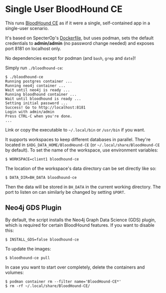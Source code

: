  Single User BloodHound CE
==========================

This runs [BloodHound CE](https://github.com/SpecterOps/BloodHound) as if it
were a single, self-contained app in a single-user scenario.

It's based on SpecterOp's
[Dockerfile](https://github.com/SpecterOps/BloodHound/blob/294dab1f72fb3fcbaf7d010fd7ee9301f6ba78fe/dockerfiles/bloodhound.Dockerfile),
but uses podman, sets the default credentials to **admin/admin** (no password
change needed) and exposes port 8181 on localhost only.

No dependencies except for podman (and `bash`, `grep` and `date`)!

Simply run `./bloodhound-ce`:


```console
$ ./bloodhound-ce
Running postgres container ...
Running neo4j container ...
Wait until neo4j is ready ...
Running bloodhound container ...
Wait until bloodhound is ready ...
Setting initial password ...
Success! Go to http://localhost:8181
Login with admin/admin
Press CTRL-C when you're done.
...
```

Link or copy the executable to `~/.local/bin` or `/usr/bin` if you want.

It supports workspaces to keep different databases in parallel. They're
located in `$XDG_DATA_HOME/BloodHound-CE`
(or `~/.local/share/BloodHound-CE` by
default). To set the name of the workspace, use environment variables:

```console
$ WORKSPACE=client1 bloodhound-ce
```

The location of the workspace's data directory can be set directly like so:

```console
$ DATA_DIR=BH_DATA bloodhound-ce
```

Then the data will be stored in `BH_DATA` in the current working directory.
The port to listen on can similarly be changed by setting `$PORT`.

## Neo4j GDS Plugin

By default, the script installs the Neo4j Graph Data Science (GDS) plugin,
which is required for certain BloodHound features. If you want to disable this:

```console
$ INSTALL_GDS=false bloodhound-ce
```

To update the images:

```console
$ bloodhound-ce pull
```

In case you want to start over completely, delete the containers and volumes:
```console
$ podman container rm --filter name='BloodHound-CE*'
$ rm -rf ~/.local/share/BloodHound-CE/
```
